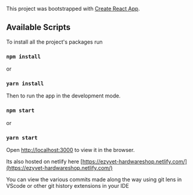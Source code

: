 This project was bootstrapped with [Create React App](https://github.com/facebook/create-react-app).

## Available Scripts

To install all the project's packages run

### `npm install`
or
### `yarn install`

Then to run the app in the development mode.

### `npm start`
or
### `yarn start`

Open [http://localhost:3000](http://localhost:3000) to view it in the browser.


Its also hosted on netlify here
[https://ezyvet-hardwareshop.netlify.com/](https://ezyvet-hardwareshop.netlify.com/)

You can view the various commits made along the way using git lens in VScode or other git history extensions in your IDE







